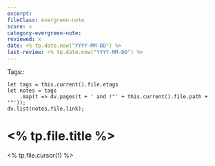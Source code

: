 ```yaml
---
excerpt:  
fileClass: evergreen-note
score: x  
category-evergreen-note:  
reviewed: x  
date: <% tp.date.now("YYYY-MM-DD") %>  
last-review: <% tp.date.now("YYYY-MM-DD") %>  
---
```

Tags:: 
~~~dataviewjs
let tags = this.current().file.etags
let notes = tags
	.map(t => dv.pages(t + ' and !"' + this.current().file.path + '"'));
dv.list(notes.file.link);
~~~

# <% tp.file.title %>

<% tp.file.cursor(1) %>